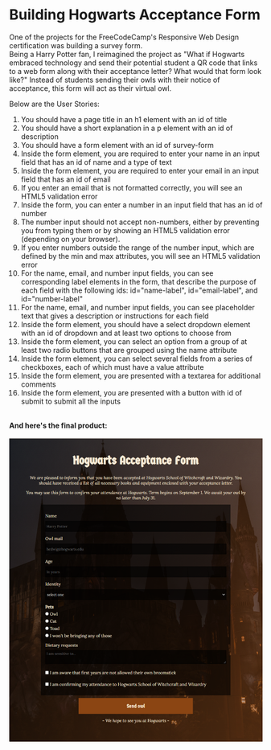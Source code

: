 # Building Hogwarts Acceptance Form

One of the projects for the FreeCodeCamp's Responsive Web Design certification was building a survey form.<br>
Being a Harry Potter fan, I reimagined the project as "What if Hogwarts embraced technology and send their potential student a QR code that links to a web form along with their acceptance letter? What would that form look like?"
Instead of students sending their owls with their notice of acceptance, this form will act as their virtual owl.

Below are the User Stories:

1. You should have a page title in an h1 element with an id of title
2. You should have a short explanation in a p element with an id of description
3. You should have a form element with an id of survey-form
4. Inside the form element, you are required to enter your name in an input field that has an id of name and a type of text
5. Inside the form element, you are required to enter your email in an input field that has an id of email
6. If you enter an email that is not formatted correctly, you will see an HTML5 validation error
7. Inside the form, you can enter a number in an input field that has an id of number
8. The number input should not accept non-numbers, either by preventing you from typing them or by showing an HTML5 validation error (depending on your browser).
9. If you enter numbers outside the range of the number input, which are defined by the min and max attributes, you will see an HTML5 validation error
10. For the name, email, and number input fields, you can see corresponding label elements in the form, that describe the purpose of each field with the following ids: id="name-label", id="email-label", and id="number-label"
11. For the name, email, and number input fields, you can see placeholder text that gives a description or instructions for each field
12. Inside the form element, you should have a select dropdown element with an id of dropdown and at least two options to choose from
13. Inside the form element, you can select an option from a group of at least two radio buttons that are grouped using the name attribute
14. Inside the form element, you can select several fields from a series of checkboxes, each of which must have a value attribute
15. Inside the form element, you are presented with a textarea for additional comments
16. Inside the form element, you are presented with a button with id of submit to submit all the inputs
<br>
<b>And here's the final product:</b><br><br>
<img src="https://raw.githubusercontent.com/dhannywi/freecodecamp/main/ResponsiveWebDesign/images/HogwartsAcceptanceForm.png" alt="Hogwarts Acceptance Form"> 

